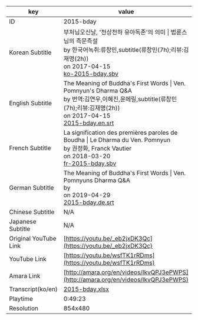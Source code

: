 |  key  |  value  |
|-------|---------|
| ID            | 2015-bday |
| Korean Subtitle | 부처님오신날, '천상천하 유아독존'의 의미 \| 법륜스님의 즉문즉설<br>by 한국어녹취:류창민,subtitle(류창민(7h);리뷰:김재명(2h))<br>on 2017-04-15<br>[ko-2015-bday.sbv](https://github.com/jungtosociety/dharma-qna/raw/master/sub/2015-bday/ko-2015-bday.sbv)<br>|
| English Subtitle | The Meaning of Buddha's First Words \| Ven. Pomnyun's Dharma Q&A<br>by 번역:김연우,이혜진,윤메릴,subtitle(류창민(7h);리뷰:김재명(2h))<br>on 2017-04-15<br>[2015-bday.en.srt](https://github.com/jungtosociety/dharma-qna/raw/master/sub/2015-bday/2015-bday.en.srt)<br>|
| French Subtitle | La signification des premières paroles de Boudha \| Le Dharma du Ven. Pomnyun<br>by 권정화, Franck Vautier<br>on 2018-03-20<br>[fr-2015-bday.sbv](https://github.com/jungtosociety/dharma-qna/raw/master/sub/2015-bday/fr-2015-bday.sbv)<br>|
| German Subtitle | The Meaning of Buddha's First Words \| Ven. Pomnyuns Dharma Q&A<br>by <br>on 2019-04-29<br>[2015-bday.de.srt](https://github.com/jungtosociety/dharma-qna/raw/master/sub/2015-bday/2015-bday.de.srt)<br>|
| Chinese Subtitle | N/A |
| Japanese Subtitle | N/A |
| Original YouTube Link  | [https://youtu.be/_eb2jxDK3Qc](https://youtu.be/_eb2jxDK3Qc) |
| YouTube Link  | [https://youtu.be/wsfTK1rRDms](https://youtu.be/wsfTK1rRDms) |
| Amara Link    | [http://amara.org/en/videos/IkvQPJ3ePWPS](http://amara.org/en/videos/IkvQPJ3ePWPS) |
| Transcript(ko/en) | [2015-bday.xlsx](https://github.com/jungtosociety/dharma-qna/raw/master/sub/2015-bday/2015-bday.xlsx) |
| Playtime | 0:49:23 |
| Resolution | 854x480|
